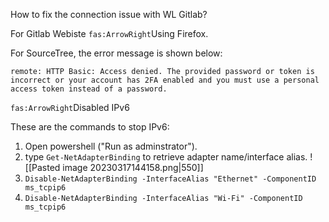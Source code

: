 How to fix the connection issue with WL Gitlab?

For Gitlab Webiste 
`fas:ArrowRight`Using Firefox.

For SourceTree, the error message is shown below:
```
remote: HTTP Basic: Access denied. The provided password or token is incorrect or your account has 2FA enabled and you must use a personal access token instead of a password.
```
`fas:ArrowRight`Disabled IPv6

These are the commands to stop IPv6:
1. Open powershell ("Run as adminstrator").
2. type `Get-NetAdapterBinding` to retrieve adapter name/interface alias.
   ![[Pasted image 20230317144158.png|550]]
3. `Disable-NetAdapterBinding -InterfaceAlias "Ethernet" -ComponentID ms_tcpip6`
4. `Disable-NetAdapterBinding -InterfaceAlias "Wi-Fi" -ComponentID ms_tcpip6`